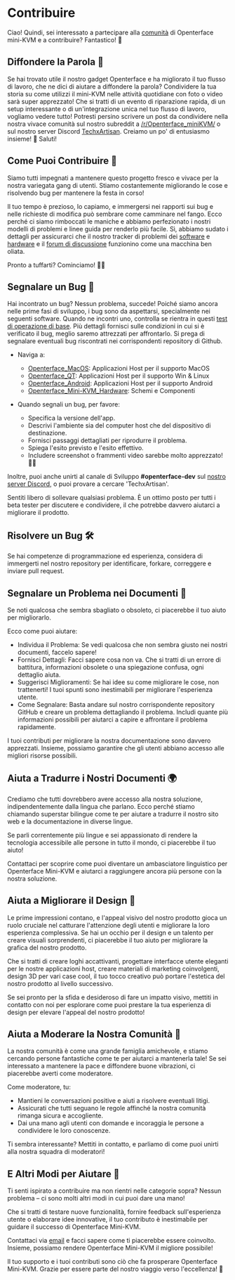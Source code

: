 # Contribuire

Ciao! Quindi, sei interessato a partecipare alla [comunità](/community) di Openterface mini-KVM e a contribuire? Fantastico! 🧡

## Diffondere la Parola 📢

Se hai trovato utile il nostro gadget Openterface e ha migliorato il tuo flusso di lavoro, che ne dici di aiutare a diffondere la parola? Condividere la tua storia su come utilizzi il mini-KVM nelle attività quotidiane con foto o video sarà super apprezzato! Che si tratti di un evento di riparazione rapida, di un setup interessante o di un'integrazione unica nel tuo flusso di lavoro, vogliamo vedere tutto! Potresti persino scrivere un post da condividere nella nostra vivace comunità sul nostro subreddit a [/r/Openterface_miniKVM/](/reddit) o sul nostro server Discord [TechxArtisan](/discord). Creiamo un po' di entusiasmo insieme! 🚀 Saluti!

## Come Puoi Contribuire 🌟

Siamo tutti impegnati a mantenere questo progetto fresco e vivace per la nostra variegata gang di utenti. Stiamo costantemente migliorando le cose e risolvendo bug per mantenere la festa in corso!

Il tuo tempo è prezioso, lo capiamo, e immergersi nei rapporti sui bug e nelle richieste di modifica può sembrare come camminare nel fango. Ecco perché ci siamo rimboccati le maniche e abbiamo perfezionato i nostri modelli di problemi e linee guida per renderlo più facile. Sì, abbiamo sudato i dettagli per assicurarci che il nostro tracker di problemi dei [software](/quick-start/#install-host-application) e [hardware](https://github.com/TechxArtisanStudio/Openterface_Mini-KVM_Hardware) e il [forum di discussione](https://github.com/TechxArtisanStudio/Openterface/discussions) funzionino come una macchina ben oliata.

Pronto a tuffarti? Cominciamo! 🏊‍♂️

## Segnalare un Bug 🐛

Hai incontrato un bug? Nessun problema, succede! Poiché siamo ancora nelle prime fasi di sviluppo, i bug sono da aspettarsi, specialmente nei seguenti software. Quando ne incontri uno, controlla se rientra in questi [test di operazione di base](/basic). Più dettagli fornisci sulle condizioni in cui si è verificato il bug, meglio saremo attrezzati per affrontarlo. Si prega di segnalare eventuali bug riscontrati nei corrispondenti repository di Github.

- Naviga a:
    - [Openterface_MacOS](https://github.com/TechxArtisanStudio/Openterface_MacOS): Applicazioni Host per il supporto MacOS
    - [Openterface_QT](https://github.com/TechxArtisanStudio/Openterface_QT): Applicazioni Host per il supporto Win & Linux
    - [Openterface_Android](https://github.com/TechxArtisanStudio/Openterface_Android): Applicazioni Host per il supporto Android
    - [Openterface_Mini-KVM_Hardware](https://github.com/TechxArtisanStudio/Openterface_Mini-KVM_Hardware): Schemi e Componenti

- Quando segnali un bug, per favore:
    - Specifica la versione dell'app.
    - Descrivi l'ambiente sia del computer host che del dispositivo di destinazione.
    - Fornisci passaggi dettagliati per riprodurre il problema.
    - Spiega l'esito previsto e l'esito effettivo.
    - Includere screenshot o frammenti video sarebbe molto apprezzato! 📸🎥

Inoltre, puoi anche unirti al canale di Sviluppo **#openterface-dev** sul [nostro server Discord](/discord), o puoi provare a cercare 'TechxArtisan'.

Sentiti libero di sollevare qualsiasi problema. È un ottimo posto per tutti i beta tester per discutere e condividere, il che potrebbe davvero aiutarci a migliorare il prodotto.

## Risolvere un Bug 🛠️
Se hai competenze di programmazione ed esperienza, considera di immergerti nel nostro repository per identificare, forkare, correggere e inviare pull request.

## Segnalare un Problema nei Documenti 📝

Se noti qualcosa che sembra sbagliato o obsoleto, ci piacerebbe il tuo aiuto per migliorarlo.

Ecco come puoi aiutare:

- Individua il Problema: Se vedi qualcosa che non sembra giusto nei nostri documenti, faccelo sapere!
- Fornisci Dettagli: Facci sapere cosa non va. Che si tratti di un errore di battitura, informazioni obsolete o una spiegazione confusa, ogni dettaglio aiuta.
- Suggerisci Miglioramenti: Se hai idee su come migliorare le cose, non trattenerti! I tuoi spunti sono inestimabili per migliorare l'esperienza utente.
- Come Segnalare: Basta andare sul nostro corrispondente repository GitHub e creare un problema dettagliando il problema. Includi quante più informazioni possibili per aiutarci a capire e affrontare il problema rapidamente.

I tuoi contributi per migliorare la nostra documentazione sono davvero apprezzati. Insieme, possiamo garantire che gli utenti abbiano accesso alle migliori risorse possibili.

## Aiuta a Tradurre i Nostri Documenti 🌍

Crediamo che tutti dovrebbero avere accesso alla nostra soluzione, indipendentemente dalla lingua che parlano. Ecco perché stiamo chiamando superstar bilingue come te per aiutare a tradurre il nostro sito web e la documentazione in diverse lingue.

Se parli correntemente più lingue e sei appassionato di rendere la tecnologia accessibile alle persone in tutto il mondo, ci piacerebbe il tuo aiuto!

Contattaci per scoprire come puoi diventare un ambasciatore linguistico per Openterface Mini-KVM e aiutarci a raggiungere ancora più persone con la nostra soluzione.

## Aiuta a Migliorare il Design 🎨
Le prime impressioni contano, e l'appeal visivo del nostro prodotto gioca un ruolo cruciale nel catturare l'attenzione degli utenti e migliorare la loro esperienza complessiva. Se hai un occhio per il design e un talento per creare visuali sorprendenti, ci piacerebbe il tuo aiuto per migliorare la grafica del nostro prodotto.

Che si tratti di creare loghi accattivanti, progettare interfacce utente eleganti per le nostre applicazioni host, creare materiali di marketing coinvolgenti, design 3D per vari case cool, il tuo tocco creativo può portare l'estetica del nostro prodotto al livello successivo.

Se sei pronto per la sfida e desideroso di fare un impatto visivo, mettiti in contatto con noi per esplorare come puoi prestare la tua esperienza di design per elevare l'appeal del nostro prodotto!

## Aiuta a Moderare la Nostra Comunità 🤝

La nostra comunità è come una grande famiglia amichevole, e stiamo cercando persone fantastiche come te per aiutarci a mantenerla tale! Se sei interessato a mantenere la pace e diffondere buone vibrazioni, ci piacerebbe averti come moderatore.

Come moderatore, tu:

- Mantieni le conversazioni positive e aiuti a risolvere eventuali litigi.
- Assicurati che tutti seguano le regole affinché la nostra comunità rimanga sicura e accogliente.
- Dai una mano agli utenti con domande e incoraggia le persone a condividere le loro conoscenze.

Ti sembra interessante? Mettiti in contatto, e parliamo di come puoi unirti alla nostra squadra di moderatori!

## E Altri Modi per Aiutare 🚀
Ti senti ispirato a contribuire ma non rientri nelle categorie sopra? Nessun problema – ci sono molti altri modi in cui puoi dare una mano!

Che si tratti di testare nuove funzionalità, fornire feedback sull'esperienza utente o elaborare idee innovative, il tuo contributo è inestimabile per guidare il successo di Openterface Mini-KVM.

Contattaci via [email](mailto:info@openterface.com) e facci sapere come ti piacerebbe essere coinvolto. Insieme, possiamo rendere Openterface Mini-KVM il migliore possibile!

Il tuo supporto e i tuoi contributi sono ciò che fa prosperare Openterface Mini-KVM. Grazie per essere parte del nostro viaggio verso l'eccellenza! 🚀